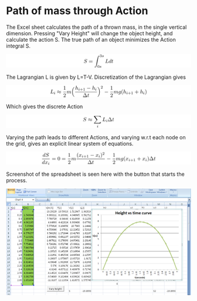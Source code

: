 # Path of mass through Action
The Excel sheet calculates the path of a thrown mass, in the single vertical dimension. Pressing "Vary Height" will change the object height, and calculate the action S. The true path of an object minimizes the Action integral S.

![Sint.png](https://github.com/mintDan/ExcelFun/blob/master/figs/Sint.png)

The Lagrangian L is given by L=T-V. Discretization of the Lagrangian gives

![Lapprox.png](https://github.com/mintDan/ExcelFun/blob/master/figs/Lapprox.png)

Which gives the discrete Action

![Sapprox.png](https://github.com/mintDan/ExcelFun/blob/master/figs/Sapprox.png)

Varying the path leads to different Actions, and varying w.r.t each node on the grid, gives an explicit linear system of equations.

![Svary.png](https://github.com/mintDan/ExcelFun/blob/master/figs/Svary.png)

Screenshot of the spreadsheet is seen here with the button that starts the process.

![Sheet.png](https://github.com/mintDan/ExcelFun/blob/master/figs/Sheet.png)